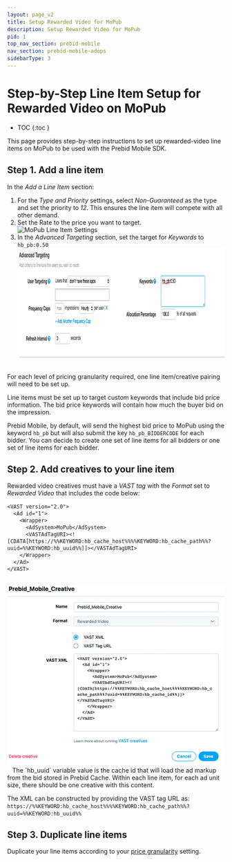 ```yaml
---
layout: page_v2
title: Setup Rewarded Video for MoPub
description: Setup Rewarded Video for MoPub
pid: 1
top_nav_section: prebid-mobile
nav_section: prebid-mobile-adops
sidebarType: 3
---
```


# Step-by-Step Line Item Setup for Rewarded Video on MoPub

* TOC
{:toc }

This page provides step-by-step instructions to set up rewarded-video line items on MoPub to be used with the Prebid Mobile SDK.  

## Step 1. Add a line item  

  In the *Add a Line Item* section:
  1.  For the *Type and Priority* settings, select *Non-Guaranteed* as the type and set the priority to *12*. This ensures the line item will compete with all other demand.  
  2. Set the Rate to the price you want to target.&nbsp;  
  <img src="/assets/images/ad-ops/mopub/rewarded/mopub-lineitem-rewarded.png" width="1000" height="544" alt="MoPub Line Item Settings">&nbsp;&nbsp;  
  3. In the *Advanced Targeting* section, set the target for *Keywords* to `hb_pb:0.50`&nbsp;
  <img src="/assets/images/ad-ops/mopub/rewarded/mopub-lineitem-advanced.png" width="1000" height="254" alt="MoPub Line Item Advanced Settings">&nbsp;&nbsp;

For each level of pricing granularity required, one line item/creative pairing will need to be set up.

Line items must be set up to target custom keywords that include bid price information. The bid price keywords will contain how much the buyer bid on the impression.

Prebid Mobile, by default, will send the highest bid price to MoPub using the keyword `hb_pb` but will also submit the key  `hb_pb_BIDDERCODE` for each bidder. You can decide to create one set of line items for all bidders or one set of line items for each bidder.

## Step 2. Add creatives to your line item  
Rewarded video creatives must have a *VAST tag* with the *Format* set to *Rewarded Video* that includes the code below:

```
<VAST version="2.0">
  <Ad id="1">
    <Wrapper>
      <AdSystem>MoPub</AdSystem>
      <VASTAdTagURI><![CDATA[https://%%KEYWORD:hb_cache_host%%%%KEYWORD:hb_cache_path%%?uuid=%%KEYWORD:hb_uuid%%]]></VASTAdTagURI>
    </Wrapper>
  </Ad>
</VAST>
```  

<br>
<img src="/assets/images/ad-ops/mopub/rewarded/mopub_lineitem_vasttag2.png" alt="MoPub VAST tag code">&nbsp;&nbsp;  
The `hb_uuid` variable value is the cache id that will load the ad markup from the bid stored in Prebid Cache. Within each line item, for each ad unit size, there should be one creative with this content.

The XML can be constructed by providing the VAST tag URL as:
`https://%%KEYWORD:hb_cache_host%%%%KEYWORD:hb_cache_path%%?uuid=%%KEYWORD:hb_uuid%%`

## Step 3. Duplicate line items  
Duplicate your line items according to your [price granularity](/prebid-mobile/adops-price-granularity.html) setting.
